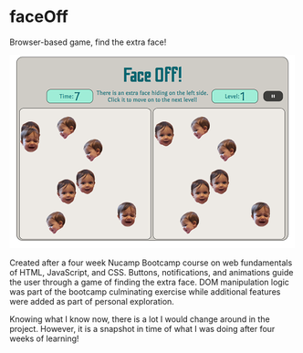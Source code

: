 # faceOff
Browser-based game, find the extra face!

[![](./Images/Screenshot.png?raw=true "Click to play!")](https://faceoff.stevehoneck.com)

Created after a four week Nucamp Bootcamp course on web fundamentals of HTML, JavaScript, and CSS. Buttons, notifications, and animations guide the user through a game of finding the extra face. DOM manipulation logic was part of the bootcamp culminating exercise while additional features were added as part of personal exploration.

Knowing what I know now, there is a lot I would change around in the project. However, it is a snapshot in time of what I was doing after four weeks of learning!

